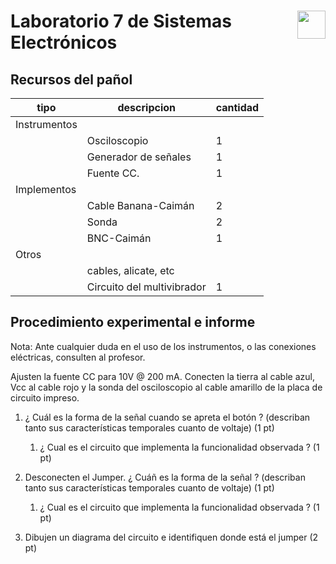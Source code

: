 # <img src="https://julianodb.github.io/SISTEMAS_ELECTRONICOS_PARA_INGENIERIA_BIOMEDICA/img/logo_fing.png?raw=true" align="right" height="45"> Laboratorio 7 de Sistemas Electrónicos

## Recursos del pañol

| tipo | descripcion | cantidad | 
| -- | -- | -- | 
| Instrumentos |  |  |
|  | Osciloscopio | 1 |
|  | Generador de señales | 1 | 
|  | Fuente CC. | 1 |
| Implementos |  |  | 
|  | Cable Banana-Caimán | 2 | 
|  | Sonda | 2 | 
|  | BNC-Caimán | 1 |
| Otros |  |  | 
| | cables, alicate, etc | | 
| | Circuito del multivibrador | 1 | 

## Procedimiento experimental e informe

Nota: Ante cualquier duda en el uso de los instrumentos, o las conexiones eléctricas, consulten al profesor.

Ajusten la fuente CC para 10V @ 200 mA. Conecten la tierra al cable azul, Vcc al cable rojo y la sonda del osciloscopio al cable amarillo de la placa de circuito impreso.

1. ¿ Cuál es la forma de la señal cuando se apreta el botón ? (describan tanto sus características temporales cuanto de voltaje) (1 pt)
    1. ¿ Cual es el circuito que implementa la funcionalidad observada ? (1 pt)

1. Desconecten el Jumper. ¿ Cuáñ es la forma de la señal ? (describan tanto sus características temporales cuanto de voltaje) (1 pt)
    1. ¿ Cual es el circuito que implementa la funcionalidad observada ? (1 pt)

1. Dibujen un diagrama del circuito e identifiquen donde está el jumper (2 pt)